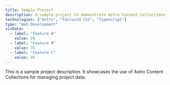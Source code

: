 ```yaml
---
title: Sample Project
description: A sample project to demonstrate Astro Content Collections.
technologies: ["Astro", "Tailwind CSS", "TypeScript"]
type: "Web Development"
vizData:
  - label: "Feature A"
    value: 20
  - label: "Feature B"
    value: 35
  - label: "Feature C"
    value: 45
---
```


This is a sample project description. It showcases the use of Astro Content Collections for managing project data.